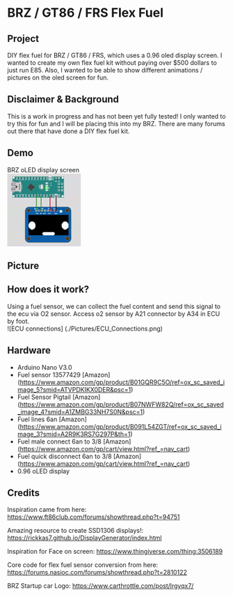 # BRZ / GT86 / FRS Flex Fuel

## Project

DIY flex fuel for BRZ / GT86 / FRS, which uses a 0.96 oled display screen.
I wanted to create my own flex fuel kit without paying over $500 dollars to just run E85. Also, I wanted to be able to show different animations / pictures on the oled screen for fun.




## Disclaimer & Background
This is a work in progress and has not been yet fully tested! I only wanted to try this for fun and I will be placing this into my BRZ. There are many forums out there that have done a DIY flex fuel kit.

## Demo
BRZ oLED display screen \
![BRZ LCD Demo](./Pictures/demo.gif)

## Picture



## How does it work?
Using a fuel sensor, we can collect the fuel content and send this signal to the ecu via O2 sensor.
Access o2 sensor by A21 connector by A34 in ECU by foot. \
![ECU connections] (./Pictures/ECU_Connections.png)

## Hardware

* Arduino Nano V3.0
* Fuel sensor 13577429 [Amazon] (https://www.amazon.com/gp/product/B01GQR9C5O/ref=ox_sc_saved_image_5?smid=ATVPDKIKX0DER&psc=1)
* Fuel Sensor Pigtail [Amazon] (https://www.amazon.com/gp/product/B07NWFW82Q/ref=ox_sc_saved_image_4?smid=A1ZMBG33NH7S0N&psc=1)
* Fuel lines 6an [Amazon] (https://www.amazon.com/gp/product/B091L54ZGT/ref=ox_sc_saved_image_3?smid=A2R9K3RS7G297P&th=1)
* Fuel male connect 6an to 3/8 [Amazon] (https://www.amazon.com/gp/cart/view.html?ref_=nav_cart)
* Fuel quick disconnect 6an to 3/8 [Amazon] (https://www.amazon.com/gp/cart/view.html?ref_=nav_cart)
* 0.96 oLED display


## Credits
Inspiration came from here:
https://www.ft86club.com/forums/showthread.php?t=94751

Amazing resource to create SSD1306 displays!:
https://rickkas7.github.io/DisplayGenerator/index.html

Inspiration for Face on screen:
https://www.thingiverse.com/thing:3506189

Core code for flex fuel sensor conversion from here:
https://forums.nasioc.com/forums/showthread.php?t=2810122

BRZ Startup car Logo: https://www.carthrottle.com/post/lrgyqx7/
